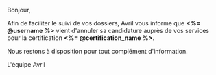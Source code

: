[SUJET]: # (<%= @username %> a annulé sa candidature pour le diplôme <%= @certification_name %> !)

Bonjour,

Afin de faciliter le suivi de vos dossiers, Avril vous informe que **<%= @username %>** vient
d'annuler sa candidature auprès de vos services pour la certification **<%= @certification_name %>**.

Nous restons à disposition pour tout complément d'information.

L'équipe Avril